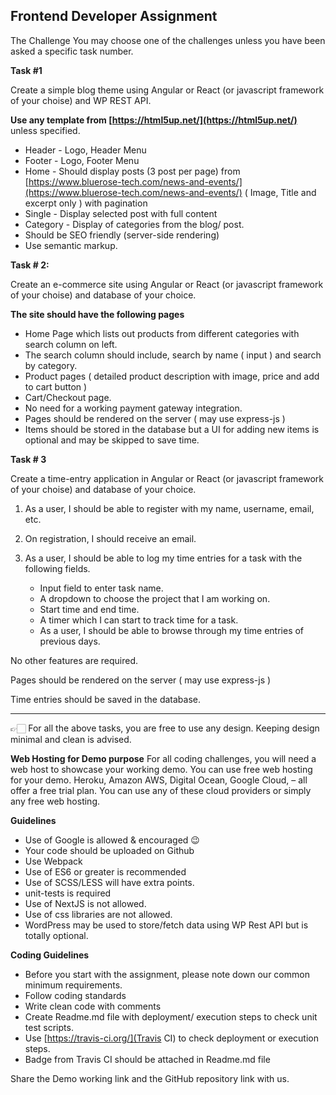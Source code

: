 ## Frontend Developer Assignment

The Challenge
You may choose one of the challenges unless you have been asked a specific task number.

**Task #1**

Create a simple blog theme using Angular or React (or javascript framework of your choise) and WP REST API.

**Use any template from [https://html5up.net/](https://html5up.net/)** unless specified.

- Header - Logo, Header Menu
- Footer - Logo, Footer Menu
- Home - Should display posts (3 post per page) from [https://www.bluerose-tech.com/news-and-events/](https://www.bluerose-tech.com/news-and-events/) ( Image, Title and excerpt only ) with pagination
- Single - Display selected post with full content
- Category - Display of categories from the blog/ post.
- Should be SEO friendly (server-side rendering)
- Use semantic markup.


**Task # 2:**

Create an e-commerce site using  Angular or React (or javascript framework of your choise) and database of your choice.

**The site should have the following pages**
- Home Page which lists out products from different categories with search column on left. 
- The search column should include, search by name ( input ) and search by category.
- Product pages ( detailed product description with image, price and add to cart button )
- Cart/Checkout page.
- No need for a working payment gateway integration.
- Pages should be rendered on the server ( may use express-js )
- Items should be stored in the database but a UI for adding new items is optional and may be skipped to save time.

**Task # 3**

Create a time-entry application in  Angular or React (or javascript framework of your choise) and database of your choice.

1. As a user, I should be able to register with my name, username, email, etc.

2. On registration, I should receive an email.

3. As a user, I should be able to log my time entries for a task with the following fields.

	- Input field to enter task name.
	- A dropdown to choose the project that I am working on.
	- Start time and end time.
	- A timer which I can start to track time for a task.
	- As a user, I should be able to browse through my time entries of previous days.

No other features are required.

Pages should be rendered on the server ( may use express-js )

Time entries should be saved in the database.

---

👉🏻 For all the above tasks, you are free to use any design. Keeping design minimal and clean is advised.

**Web Hosting for Demo purpose**
For all coding challenges, you will need a web host to showcase your working demo. You can use free web hosting for your demo. Heroku, Amazon AWS, Digital Ocean, Google Cloud, – all offer a free trial plan. You can use any of these cloud providers or simply any free web hosting.

**Guidelines**
- Use of Google is allowed & encouraged 😉
- Your code should be uploaded on Github
- Use Webpack
- Use of ES6 or greater is recommended
- Use of SCSS/LESS will have extra points.
- unit-tests is required
- Use of NextJS is not allowed.
- Use of css libraries are not allowed.
- WordPress may be used to store/fetch data using WP Rest API but is totally optional.

**Coding Guidelines**
- Before you start with the assignment, please note down our common minimum requirements.
- Follow coding standards
- Write clean code with comments
- Create Readme.md file with deployment/ execution steps to check unit test scripts.
- Use [https://travis-ci.org/](Travis CI) to check deployment or execution steps.
- Badge from Travis CI should be attached in Readme.md file

Share the Demo working link and the GitHub repository link with us.
